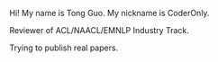 Hi! My name is Tong Guo. My nickname is CoderOnly.

Reviewer of ACL/NAACL/EMNLP Industry Track.

Trying to publish real papers.
